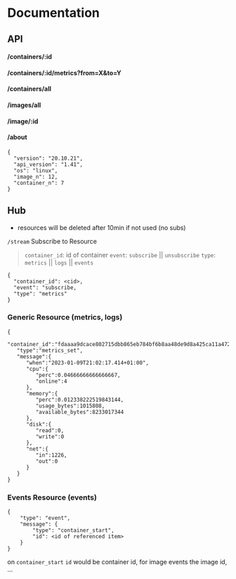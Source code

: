 # Documentation

## API
#### /containers/:id
#### /containers/:id/metrics?from=X&to=Y
#### /containers/all

#### /images/all
#### /image/:id

#### /about
```
{
  "version": "20.10.21",
  "api_version": "1.41",
  "os": "linux",
  "image_n": 12,
  "container_n": 7
}
```

## Hub
- resources will be deleted after 10min if not used (no subs)

`/stream`
Subscribe to Resource
> `container_id`: id of container
`event`: `subscribe` || `unsubscribe`
`type`: `metrics` || `logs` || `events`

```
{
  "container_id": <cid>, 
  "event": "subscribe,
  "type": "metrics"
}
```

### Generic Resource (metrics, logs)
```
{
   "container_id":"fdaaaa9dcace802715dbb865eb784bf6b8aa48de9d8a425ca11a472edc72d240",
   "type":"metrics_set",
   "message":{
      "when":"2023-01-09T21:02:17.414+01:00",
      "cpu":{
         "perc":0.04666666666666667,
         "online":4
      },
      "memory":{
         "perc":0.012338222519843144,
         "usage_bytes":1015808,
         "available_bytes":8233017344
      },
      "disk":{
         "read":0,
         "write":0
      },
      "net":{
         "in":1226,
         "out":0
      }
   }
}
```
### Events Resource (events)
```
{
    "type": "event",
    "message": {
        "type": "container_start",
        "id": <id of referenced item>
    }
}
```
on `container_start` `id` would be container id, for image events the image id, ... 
